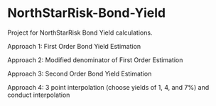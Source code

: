 # NorthStarRisk-Bond-Yield
Project for NorthStarRisk Bond Yield calculations.

Approach 1: First Order Bond Yield Estimation

Approach 2: Modified denominator of First Order Estimation

Approach 3: Second Order Bond Yield Estimation

Approach 4: 3 point interpolation (choose yields of 1, 4, and 7%) and conduct interpolation
